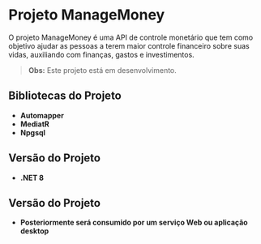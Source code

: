 # Projeto ManageMoney

O projeto ManageMoney é uma API de controle monetário que tem como objetivo ajudar as pessoas a terem maior controle financeiro sobre suas vidas, auxiliando com finanças, gastos e investimentos.

> **Obs:** Este projeto está em desenvolvimento.

## Bibliotecas do Projeto

- **Automapper**
- **MediatR**
- **Npgsql**

## Versão do Projeto

- **.NET 8**


## Versão do Projeto
- **Posteriormente será consumido por um serviço Web ou aplicação desktop**
